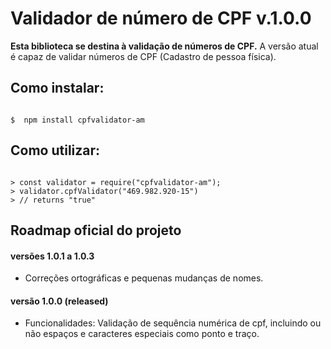 # Validador de número de CPF v.1.0.0

**Esta biblioteca se destina à validação de números de CPF.**
A versão atual é capaz de validar números de CPF (Cadastro de pessoa física).

## Como instalar:

```shell

$  npm install cpfvalidator-am

```

## Como utilizar:

```node

> const validator = require("cpfvalidator-am");
> validator.cpfValidator("469.982.920-15")
> // returns "true"

```

## Roadmap oficial do projeto

#### versões 1.0.1 a 1.0.3
- Correções ortográficas e pequenas mudanças de nomes.

#### versão 1.0.0 (released)
- Funcionalidades: Validação de sequência numérica de cpf, incluindo ou não espaços e caracteres especiais como ponto e traço.